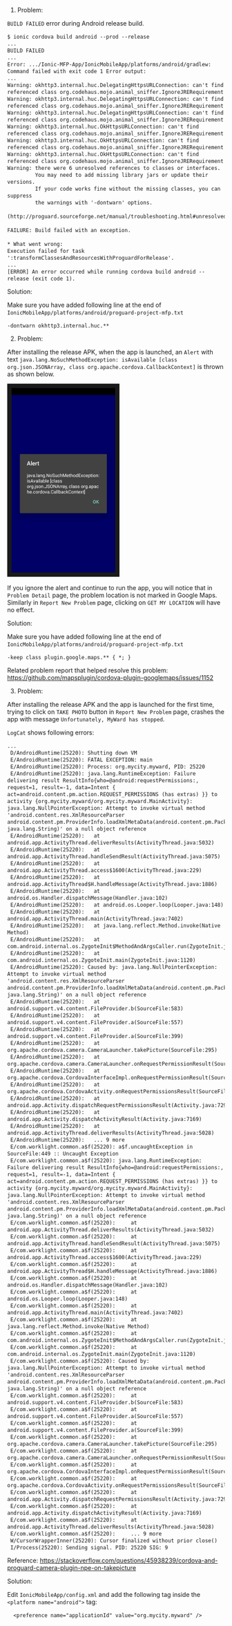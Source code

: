 
1) Problem:

`BUILD FAILED` error during Android release build.

```
$ ionic cordova build android --prod --release
...
BUILD FAILED
...
Error: .../Ionic-MFP-App/IonicMobileApp/platforms/android/gradlew: Command failed with exit code 1 Error output:
...
Warning: okhttp3.internal.huc.DelegatingHttpsURLConnection: can't find referenced class org.codehaus.mojo.animal_sniffer.IgnoreJRERequirement
Warning: okhttp3.internal.huc.DelegatingHttpsURLConnection: can't find referenced class org.codehaus.mojo.animal_sniffer.IgnoreJRERequirement
Warning: okhttp3.internal.huc.DelegatingHttpsURLConnection: can't find referenced class org.codehaus.mojo.animal_sniffer.IgnoreJRERequirement
Warning: okhttp3.internal.huc.OkHttpsURLConnection: can't find referenced class org.codehaus.mojo.animal_sniffer.IgnoreJRERequirement
Warning: okhttp3.internal.huc.OkHttpsURLConnection: can't find referenced class org.codehaus.mojo.animal_sniffer.IgnoreJRERequirement
Warning: okhttp3.internal.huc.OkHttpsURLConnection: can't find referenced class org.codehaus.mojo.animal_sniffer.IgnoreJRERequirement
Warning: there were 6 unresolved references to classes or interfaces.
         You may need to add missing library jars or update their versions.
         If your code works fine without the missing classes, you can suppress
         the warnings with '-dontwarn' options.
         (http://proguard.sourceforge.net/manual/troubleshooting.html#unresolvedclass)

FAILURE: Build failed with an exception.

* What went wrong:
Execution failed for task ':transformClassesAndResourcesWithProguardForRelease'.
...
[ERROR] An error occurred while running cordova build android --release (exit code 1).
```

Solution:

Make sure you have added following line at the end of `IonicMobileApp/platforms/android/proguard-project-mfp.txt`
```
-dontwarn okhttp3.internal.huc.**
```

2) Problem:

After installing the release APK, when the app is launched, an `Alert` with text 
`java.lang.NoSuchMethodException: isAvailable [class org.json.JSONArray, class org.apache.cordova.CallbackContext]` 
is thrown as shown below.

<img src="doc/source/images/ErrorAlertUponAppLaunch.png" alt="NoSuchMethodException alert when app is launched" width="240" border="10" />

If you ignore the alert and continue to run the app, you will notice that in `Problem Detail` page, 
the problem location is not marked in Google Maps. Similarly in `Report New Problem` page, 
clicking on `GET MY LOCATION` will have no effect.

Solution:

Make sure you have added following line at the end of `IonicMobileApp/platforms/android/proguard-project-mfp.txt`
```
-keep class plugin.google.maps.** { *; }
```

Related problem report that helped resolve this problem: https://github.com/mapsplugin/cordova-plugin-googlemaps/issues/1152

3) Problem:

After installing the release APK and the app is launched for the first time, trying to click on `TAKE PHOTO` button in `Report New Problem` page, crashes the app with message `Unfortunately, MyWard has stopped`.

`LogCat` shows following errors:

```
...
 D/AndroidRuntime(25220): Shutting down VM
 E/AndroidRuntime(25220): FATAL EXCEPTION: main
 E/AndroidRuntime(25220): Process: org.mycity.myward, PID: 25220
 E/AndroidRuntime(25220): java.lang.RuntimeException: Failure delivering result ResultInfo{who=@android:requestPermissions:, request=1, result=-1, data=Intent { act=android.content.pm.action.REQUEST_PERMISSIONS (has extras) }} to activity {org.mycity.myward/org.mycity.myward.MainActivity}: java.lang.NullPointerException: Attempt to invoke virtual method 'android.content.res.XmlResourceParser android.content.pm.ProviderInfo.loadXmlMetaData(android.content.pm.PackageManager, java.lang.String)' on a null object reference
 E/AndroidRuntime(25220): 	at android.app.ActivityThread.deliverResults(ActivityThread.java:5032)
 E/AndroidRuntime(25220): 	at android.app.ActivityThread.handleSendResult(ActivityThread.java:5075)
 E/AndroidRuntime(25220): 	at android.app.ActivityThread.access$1600(ActivityThread.java:229)
 E/AndroidRuntime(25220): 	at android.app.ActivityThread$H.handleMessage(ActivityThread.java:1886)
 E/AndroidRuntime(25220): 	at android.os.Handler.dispatchMessage(Handler.java:102)
 E/AndroidRuntime(25220): 	at android.os.Looper.loop(Looper.java:148)
 E/AndroidRuntime(25220): 	at android.app.ActivityThread.main(ActivityThread.java:7402)
 E/AndroidRuntime(25220): 	at java.lang.reflect.Method.invoke(Native Method)
 E/AndroidRuntime(25220): 	at com.android.internal.os.ZygoteInit$MethodAndArgsCaller.run(ZygoteInit.java:1230)
 E/AndroidRuntime(25220): 	at com.android.internal.os.ZygoteInit.main(ZygoteInit.java:1120)
 E/AndroidRuntime(25220): Caused by: java.lang.NullPointerException: Attempt to invoke virtual method 'android.content.res.XmlResourceParser android.content.pm.ProviderInfo.loadXmlMetaData(android.content.pm.PackageManager, java.lang.String)' on a null object reference
 E/AndroidRuntime(25220): 	at android.support.v4.content.FileProvider.b(SourceFile:583)
 E/AndroidRuntime(25220): 	at android.support.v4.content.FileProvider.a(SourceFile:557)
 E/AndroidRuntime(25220): 	at android.support.v4.content.FileProvider.a(SourceFile:399)
 E/AndroidRuntime(25220): 	at org.apache.cordova.camera.CameraLauncher.takePicture(SourceFile:295)
 E/AndroidRuntime(25220): 	at org.apache.cordova.camera.CameraLauncher.onRequestPermissionResult(SourceFile:1315)
 E/AndroidRuntime(25220): 	at org.apache.cordova.CordovaInterfaceImpl.onRequestPermissionResult(SourceFile:214)
 E/AndroidRuntime(25220): 	at org.apache.cordova.CordovaActivity.onRequestPermissionsResult(SourceFile:508)
 E/AndroidRuntime(25220): 	at android.app.Activity.dispatchRequestPermissionsResult(Activity.java:7291)
 E/AndroidRuntime(25220): 	at android.app.Activity.dispatchActivityResult(Activity.java:7169)
 E/AndroidRuntime(25220): 	at android.app.ActivityThread.deliverResults(ActivityThread.java:5028)
 E/AndroidRuntime(25220): 	... 9 more
 E/com.worklight.common.a$f(25220): a$f.uncaughtException in SourceFile:449 :: Uncaught Exception
 E/com.worklight.common.a$f(25220): java.lang.RuntimeException: Failure delivering result ResultInfo{who=@android:requestPermissions:, request=1, result=-1, data=Intent { act=android.content.pm.action.REQUEST_PERMISSIONS (has extras) }} to activity {org.mycity.myward/org.mycity.myward.MainActivity}: java.lang.NullPointerException: Attempt to invoke virtual method 'android.content.res.XmlResourceParser android.content.pm.ProviderInfo.loadXmlMetaData(android.content.pm.PackageManager, java.lang.String)' on a null object reference
 E/com.worklight.common.a$f(25220): 	at android.app.ActivityThread.deliverResults(ActivityThread.java:5032)
 E/com.worklight.common.a$f(25220): 	at android.app.ActivityThread.handleSendResult(ActivityThread.java:5075)
 E/com.worklight.common.a$f(25220): 	at android.app.ActivityThread.access$1600(ActivityThread.java:229)
 E/com.worklight.common.a$f(25220): 	at android.app.ActivityThread$H.handleMessage(ActivityThread.java:1886)
 E/com.worklight.common.a$f(25220): 	at android.os.Handler.dispatchMessage(Handler.java:102)
 E/com.worklight.common.a$f(25220): 	at android.os.Looper.loop(Looper.java:148)
 E/com.worklight.common.a$f(25220): 	at android.app.ActivityThread.main(ActivityThread.java:7402)
 E/com.worklight.common.a$f(25220): 	at java.lang.reflect.Method.invoke(Native Method)
 E/com.worklight.common.a$f(25220): 	at com.android.internal.os.ZygoteInit$MethodAndArgsCaller.run(ZygoteInit.java:1230)
 E/com.worklight.common.a$f(25220): 	at com.android.internal.os.ZygoteInit.main(ZygoteInit.java:1120)
 E/com.worklight.common.a$f(25220): Caused by: java.lang.NullPointerException: Attempt to invoke virtual method 'android.content.res.XmlResourceParser android.content.pm.ProviderInfo.loadXmlMetaData(android.content.pm.PackageManager, java.lang.String)' on a null object reference
 E/com.worklight.common.a$f(25220): 	at android.support.v4.content.FileProvider.b(SourceFile:583)
 E/com.worklight.common.a$f(25220): 	at android.support.v4.content.FileProvider.a(SourceFile:557)
 E/com.worklight.common.a$f(25220): 	at android.support.v4.content.FileProvider.a(SourceFile:399)
 E/com.worklight.common.a$f(25220): 	at org.apache.cordova.camera.CameraLauncher.takePicture(SourceFile:295)
 E/com.worklight.common.a$f(25220): 	at org.apache.cordova.camera.CameraLauncher.onRequestPermissionResult(SourceFile:1315)
 E/com.worklight.common.a$f(25220): 	at org.apache.cordova.CordovaInterfaceImpl.onRequestPermissionResult(SourceFile:214)
 E/com.worklight.common.a$f(25220): 	at org.apache.cordova.CordovaActivity.onRequestPermissionsResult(SourceFile:508)
 E/com.worklight.common.a$f(25220): 	at android.app.Activity.dispatchRequestPermissionsResult(Activity.java:7291)
 E/com.worklight.common.a$f(25220): 	at android.app.Activity.dispatchActivityResult(Activity.java:7169)
 E/com.worklight.common.a$f(25220): 	at android.app.ActivityThread.deliverResults(ActivityThread.java:5028)
 E/com.worklight.common.a$f(25220): 	... 9 more
 W/CursorWrapperInner(25220): Cursor finalized without prior close()
 I/Process(25220): Sending signal. PID: 25220 SIG: 9
```

Reference: https://stackoverflow.com/questions/45938239/cordova-and-proguard-camera-plugin-npe-on-takepicture

Solution:

Edit `IonicMobileApp/config.xml` and add the following tag inside the `<platform name="android">` tag:
```
  <preference name="applicationId" value="org.mycity.myward" />
```
